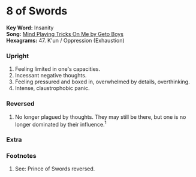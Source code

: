 # 8 of Swords

**Key Word:** Insanity  
**Song:** [Mind Playing Tricks On Me by Geto Boys](https://www.youtube.com/watch?v=IJtHdkyo0hc)  
**Hexagrams:** 47. K'un / Oppression (Exhaustion)




### Upright

1) Feeling limited in one's capacities.
2) Incessant negative thoughts.
3) Feeling pressured and boxed in, overwhelmed by details, overthinking.
4) Intense, claustrophobic panic.



### Reversed

1) No longer plagued by thoughts. They may still be there, but one is no longer dominated by their influence.<sup>1</sup>



### Extra





### Footnotes

1. See: Prince of Swords reversed.


